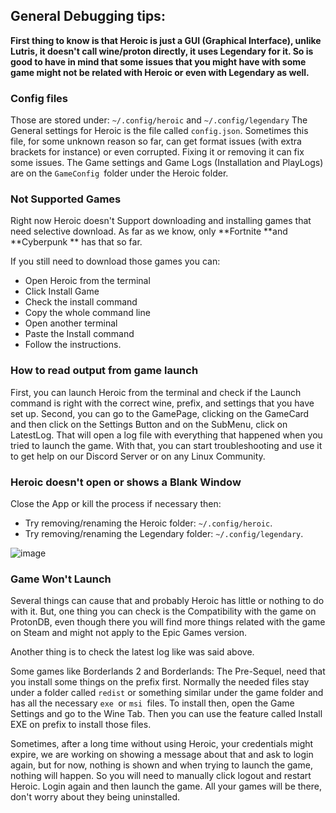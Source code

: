 ## General Debugging tips:

**First thing to know is that Heroic is just a GUI (Graphical Interface), unlike Lutris, it doesn't call wine/proton directly, it uses Legendary for it. So is good to have in mind that some issues that you might have with some game might not be related with Heroic or even with Legendary as well.**

### Config files

Those are stored under:
`~/.config/heroic` and `~/.config/legendary`
The General settings for Heroic is the file called `config.json`. Sometimes this file, for some unknown reason so far, can get format issues (with extra brackets for instance) or even corrupted. Fixing it or removing it can fix some issues.
The Game settings and Game Logs (Installation and PlayLogs) are on the `GameConfig `folder under the Heroic folder.

### Not Supported Games

Right now Heroic doesn't Support downloading and installing games that need selective download. As far as we know, only **Fortnite **and **Cyberpunk ** has that so far. 

If you still need to download those games you can:
* Open Heroic from the terminal
* Click Install Game
* Check the install command
* Copy the whole command line
* Open another terminal
* Paste the Install command
* Follow the instructions.

### How to read output from game launch

First, you can launch Heroic from the terminal and check if the Launch command is right with the correct wine, prefix, and settings that you have set up. 
Second, you can go to the GamePage, clicking on the GameCard and then click on the Settings Button and on the SubMenu, click on LatestLog.
That will open a log file with everything that happened when you tried to launch the game.
With that, you can start troubleshooting and use it to get help on our Discord Server or on any Linux Community.

### Heroic doesn't open or shows a Blank Window

Close the App or kill the process if necessary then:
* Try removing/renaming the Heroic folder: `~/.config/heroic`.
* Try removing/renaming the Legendary folder: `~/.config/legendary`.

![image](https://user-images.githubusercontent.com/77377160/112746130-a63b4500-8fca-11eb-8b72-461f5b80e8f6.png)

### Game Won't Launch

Several things can cause that and probably Heroic has little or nothing to do with it.
But, one thing you can check is the Compatibility with the game on ProtonDB, even though there you will find more things related with the game on Steam and might not apply to the Epic Games version.

Another thing is to check the latest log like was said above.

Some games like Borderlands 2 and Borderlands: The Pre-Sequel, need that you install some things on the prefix first. Normally the needed files stay under a folder called `redist` or something similar under the game folder and has all the necessary `exe `or `msi `files. To install then, open the Game Settings and go to the Wine Tab. Then you can use the feature called Install EXE on prefix to install those files.

Sometimes, after a long time without using Heroic, your credentials might expire, we are working on showing a message about that and ask to login again, but for now, nothing is shown and when trying to launch the game, nothing will happen. So you will need to manually click logout and restart Heroic. Login again and then launch the game. All your games will be there, don't worry about they being uninstalled.